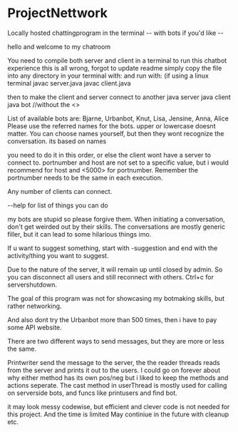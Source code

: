 # ProjectNettwork

Locally hosted chattingprogram in the terminal -- with bots if you'd like --

hello and welcome to my chatroom

You need to compile both server and client in a terminal to run this chatbot experience
this is all wrong, forgot to update readme
simply copy the file into any directory in your terminal with:
and run with: (if using a linux terminal
javac server.java
javac client.java

then to make the client and server connect to another
java server <portnumber>
java client <host> <portnumber>
java bot <localhost> <portnumber> <botname>
//without the <>

List of available bots are: Bjarne, Urbanbot, Knut, Lisa, Jensine, Anna, Alice
Please use the referred names for the bots. upper or lowercase doesnt matter.
You can choose names yourself, but then they wont recognize the conversation. its based on names

you need to do it in this order, or else the client wont have a server to connect to.
portnumber and host are not set to a specific value, but i would recommend
<localhost> for host and <5000> for portnumber. Remember the portnumber needs to be the same in each execution.

Any number of clients can connect.

--help for list of things you can do

my bots are stupid so please forgive them.
When initiating a conversation, don't get weirded out by their skills.
The conversations are mostly generic filler, but it can lead to some hilarious things imo.

If u want to suggest something, start with -suggestion and end with the activity/thing you want to suggest.

Due to the nature of the server, it will remain up until closed by admin.
So you can disconnect all users and still reconnect with others.
Ctrl+c for servershutdown.

The goal of this program was not for showcasing my botmaking skills, but rather networking.

And also dont try the Urbanbot more than 500 times, then i have to pay some API website.

There are two different ways to send messages, but they are more or less the same.

Printwriter send the message to the server, the the reader threads reads from the server and prints it out
to the users.
I could go on forever about why either method has its own pos/neg but i liked to keep the
methods and actions seperate.
The cast method in userThread is mostly used for calling on serverside bots, and funcs
like printusers and find bot.

it may look messy codewise, but efficient and clever code is not needed for this project. And the time is limited
May continiue in the future with cleanup etc.



 

